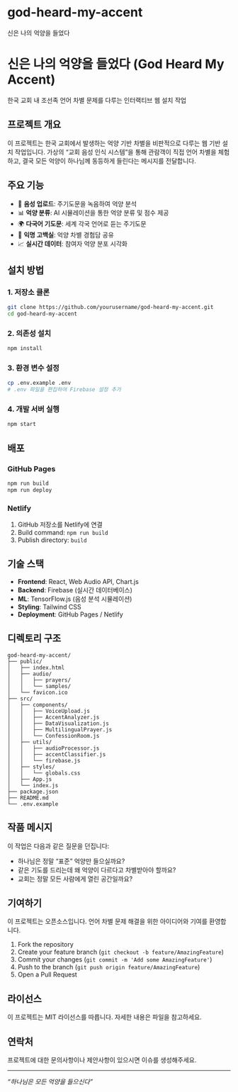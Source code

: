 # god-heard-my-accent
신은 나의 억양을 들었다
# 신은 나의 억양을 들었다 (God Heard My Accent)

한국 교회 내 조선족 언어 차별 문제를 다루는 인터랙티브 웹 설치 작업

## 프로젝트 개요

이 프로젝트는 한국 교회에서 발생하는 억양 기반 차별을 비판적으로 다루는 웹 기반 설치 작업입니다. 가상의 “교회 음성 인식 시스템”을 통해 관람객이 직접 언어 차별을 체험하고, 결국 모든 억양이 하나님께 동등하게 들린다는 메시지를 전달합니다.

## 주요 기능

- 🎤 **음성 업로드**: 주기도문을 녹음하여 억양 분석
- 📊 **억양 분류**: AI 시뮬레이션을 통한 억양 분류 및 점수 제공
- 🌍 **다국어 기도문**: 세계 각국 언어로 듣는 주기도문
- 💬 **익명 고백실**: 억양 차별 경험담 공유
- 📈 **실시간 데이터**: 참여자 억양 분포 시각화

## 설치 방법

### 1. 저장소 클론

```bash
git clone https://github.com/yourusername/god-heard-my-accent.git
cd god-heard-my-accent
```

### 2. 의존성 설치

```bash
npm install
```

### 3. 환경 변수 설정

```bash
cp .env.example .env
# .env 파일을 편집하여 Firebase 설정 추가
```

### 4. 개발 서버 실행

```bash
npm start
```

## 배포

### GitHub Pages

```bash
npm run build
npm run deploy
```

### Netlify

1. GitHub 저장소를 Netlify에 연결
1. Build command: `npm run build`
1. Publish directory: `build`

## 기술 스택

- **Frontend**: React, Web Audio API, Chart.js
- **Backend**: Firebase (실시간 데이터베이스)
- **ML**: TensorFlow.js (음성 분석 시뮬레이션)
- **Styling**: Tailwind CSS
- **Deployment**: GitHub Pages / Netlify

## 디렉토리 구조

```
god-heard-my-accent/
├── public/
│   ├── index.html
│   ├── audio/
│   │   ├── prayers/
│   │   └── samples/
│   └── favicon.ico
├── src/
│   ├── components/
│   │   ├── VoiceUpload.js
│   │   ├── AccentAnalyzer.js
│   │   ├── DataVisualization.js
│   │   ├── MultilingualPrayer.js
│   │   └── ConfessionRoom.js
│   ├── utils/
│   │   ├── audioProcessor.js
│   │   ├── accentClassifier.js
│   │   └── firebase.js
│   ├── styles/
│   │   └── globals.css
│   ├── App.js
│   └── index.js
├── package.json
├── README.md
└── .env.example
```

## 작품 메시지

이 작업은 다음과 같은 질문을 던집니다:

- 하나님은 정말 “표준” 억양만 들으실까요?
- 같은 기도를 드리는데 왜 억양이 다르다고 차별받아야 할까요?
- 교회는 정말 모든 사람에게 열린 공간일까요?

## 기여하기

이 프로젝트는 오픈소스입니다. 언어 차별 문제 해결을 위한 아이디어와 기여를 환영합니다.

1. Fork the repository
1. Create your feature branch (`git checkout -b feature/AmazingFeature`)
1. Commit your changes (`git commit -m 'Add some AmazingFeature'`)
1. Push to the branch (`git push origin feature/AmazingFeature`)
1. Open a Pull Request

## 라이선스

이 프로젝트는 MIT 라이선스를 따릅니다. 자세한 내용은 <LICENSE> 파일을 참고하세요.

## 연락처

프로젝트에 대한 문의사항이나 제안사항이 있으시면 이슈를 생성해주세요.

-----

*“하나님은 모든 억양을 들으신다”*
